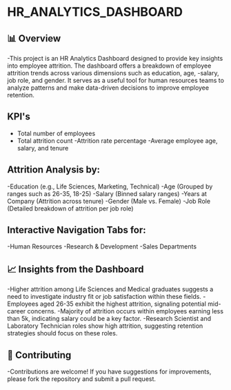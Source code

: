 # HR_ANALYTICS_DASHBOARD


## 📊 Overview
-This project is an HR Analytics Dashboard designed to provide key insights into employee attrition. The dashboard offers a breakdown of employee attrition trends across various dimensions such as education, age, -salary, job role, and gender. It serves as a useful tool for human resources teams to analyze patterns and make data-driven decisions to improve employee retention.

## KPI's

- Total number of employees
- Total attrition count
-Attrition rate percentage
-Average employee age, salary, and tenure

## Attrition Analysis by:

-Education (e.g., Life Sciences, Marketing, Technical)
-Age (Grouped by ranges such as 26-35, 18-25)
-Salary (Binned salary ranges)
-Years at Company (Attrition across tenure)
-Gender (Male vs. Female)
-Job Role (Detailed breakdown of attrition per job role)

## Interactive Navigation Tabs for:

-Human Resources
-Research & Development
-Sales Departments

## 📈 Insights from the Dashboard

-Higher attrition among Life Sciences and Medical graduates suggests a need to investigate industry fit or job satisfaction within these fields.
-Employees aged 26-35 exhibit the highest attrition, signaling potential mid-career concerns.
-Majority of attrition occurs within employees earning less than 5k, indicating salary could be a key factor.
-Research Scientist and Laboratory Technician roles show high attrition, suggesting retention strategies should focus on these roles.

## 📝 Contributing
-Contributions are welcome! If you have suggestions for improvements, please fork the repository and submit a pull request.
